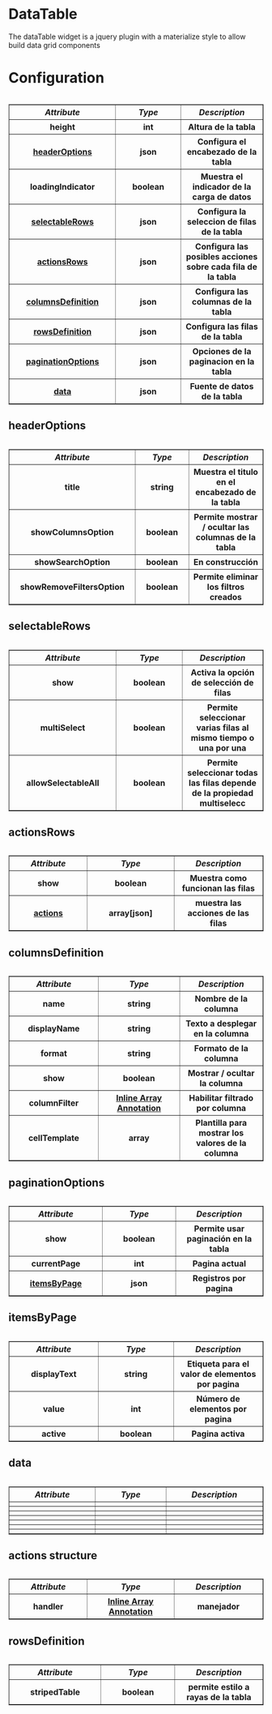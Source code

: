 


<h1>DataTable</h1>

The dataTable widget is a jquery plugin with a materialize style to allow build data grid components

<h1>Configuration</h1>




<table>
<table border="1" cellpadding="15" cellspacing="0" width="75%">
       
<th width="10%"scope="col"><i>Attribute</i></th>
 <th width="10%"scope="col"><i>Type</th></i>
 <th width="10%"scope="col"><i>Description</th></i>

 <tr>
    
 <th>height</th>
 <th>int</th>
 <th>Altura de la tabla</th>
            
 </tr>
 
<tr>
    
 <th><a href="#headerOptions">headerOptions</th></a>
 <th>json</th>
 <th>Configura el encabezado de la tabla</th>
            
 </tr>
 
 <tr>
    
 <th>loadingIndicator</th>
 <th>boolean</th>
 <th>Muestra el indicador de la carga de datos</th>
            
 </tr>
 
 <tr>
    
 <th><a href="#selectableRows">selectableRows</th></a>
 <th>json</th>
 <th>Configura la seleccion de filas de la tabla</th>
            
 </tr>
 
 <tr>
    
 <th><a href="#actionsRows">actionsRows</th><a/>
 <th>json</th>
 <th>Configura las posibles acciones sobre cada fila de la tabla</th>
            
 </tr>
 
 <tr>
    
 <th><a href="#columnsDefinition">columnsDefinition</th></a>
 <th>json</th>
 <th>Configura las columnas de la tabla</th>
            
 </tr>
 
 <tr>
    
 <th><a href="#rowsDefinition">rowsDefinition</th></a>
 <th>json</th>
 <th>Configura las filas de la tabla</th>
            
 </tr>
 
 <tr>
    
 <th><a href="#paginationOptions">paginationOptions</th>
 <th>json</th>
 <th>Opciones de la paginacion en la tabla</th>
            
 </tr>
 
 <tr>
    
 <th><a href="#data">data</th></a>
 <th>json</th>
 <th>Fuente de datos de la tabla</th>
            
 </tr>
</table>





           
  <h2 id="headerOptions">headerOptions</h2>
    <table>
   <table border="1" cellpadding="15" cellspacing="0" width="75%">
                 

<th width="10%"scope="col"><i>Attribute</i></th>
 <th width="10%"scope="col"><i>Type</th></i>
 <th width="10%"scope="col"><i>Description</th></i>
                   
<tr>
 <th>title </th>
 <th>string</th>
 <th>Muestra el titulo en el encabezado de la tabla</th>
            
 </tr>
            
 <tr>
 <th>showColumnsOption</th>
 <th>boolean</th>
 <th>Permite mostrar / ocultar las columnas de la tabla</th>
  </tr>
            
  <tr>
  <th> showSearchOption</td>
  <th>boolean</th>
  <th>En construcción </th>
  </tr>
  
  <tr>
  <th> showRemoveFiltersOption</th>
  <th>boolean</th>
  <th>Permite eliminar los filtros creados</th>
  </tr>
  
  
  </table>
  
<h2 id="selectableRows">selectableRows</h2>
<table>
<table border="1" cellpadding="15" cellspacing="0" width="75%">
       
<th width="10%"scope="col"><i>Attribute</i></th>
 <th width="10%"scope="col"><i>Type</th></i>
 <th width="10%"scope="col"><i>Description</th></i>

 <tr>
 <th>show</th>
 <th>boolean</th>
 <th>Activa la opción de selección de filas </th>
 </tr>
 
 <tr>
 <th>multiSelect</th>
 <th>boolean</th>
 <th>Permite seleccionar varias filas al mismo tiempo o una por una</th>
 </tr>
 
<tr>
 <th> allowSelectableAll</th>
 <th>boolean</th>
 <th>Permite seleccionar todas las filas depende de la propiedad multiselecc</th>
 </tr>
 </table>
            

 <h2 id="actionsRows">actionsRows</h2>  
 <table>
 <table border="1" cellpadding="15" cellspacing="0" width="75%">
               
<th width="10%"scope="col"><i>Attribute</i></th>
 <th width="10%"scope="col"><i>Type</th></i>
 <th width="10%"scope="col"><i>Description</th></i>
 </tr>

 
 <tr>
<th>show</th>
<th>boolean</th>
<th>Muestra como funcionan las filas</th>
</tr>
            
  <tr>
<th><a href="#actions structure">actions</th></a>
<th>array[json]</th>
<th>muestra las acciones de las filas</th>
</tr>
 </table> 


 <h2 id="columnsDefinition">columnsDefinition</h2>
 <table>

  <table border="1" cellpadding="15" cellspacing="0" width="75%">
                                                               
<th width="10%"scope="col"><i>Attribute</i></th>
 <th width="10%"scope="col"><i>Type</th></i>
 <th width="10%"scope="col"><i>Description</th></i>
 
 <tr>
 <th>name</th>
 <th>string</th>
 <th>Nombre de la columna</th>
 </tr>
   
 <tr>
<th>displayName</th>
 <th>string</th>
 <th>Texto a desplegar en la columna</th> 
</tr> 

<tr>
 <th>format</th>
 <th>string</th>
 <th>Formato de la columna</th>
 </tr> 
 
 <tr>
 <th>show</th>
 <th>boolean</th>
 <th>Mostrar / ocultar la columna</th>
 </tr>
 
 <tr>
 <th>columnFilter</th>
 <th><a href="https://docs.angularjs.org/guide/di">Inline Array Annotation</th></a>
 <th>Habilitar filtrado por columna</th>
 </tr> 
 
  <tr>
 <th>cellTemplate</th>
 <th>array</th>
 <th>Plantilla para mostrar los valores de la columna</th>
 </tr> 
 
  </table>
 
 
 <h2 id="paginationOptions">paginationOptions</h2>  
     <table>
         
 <table border="1" cellpadding="15" cellspacing="0" width="75%">
                    
<th width="10%"scope="col"><i>Attribute</i></th>
 <th width="10%"scope="col"><i>Type</th></i>
 <th width="10%"scope="col"><i>Description</th></i>
 
  <tr> 
 <th>show</th>
 <th>boolean</th>
 <th>Permite usar paginación en la tabla </th>   
 </tr>
 
<tr>  
<th>currentPage</th>
<th>int</th>
<th>Pagina actual</th>    
</tr>

<tr>  
<th><a href="#itemsByPage">itemsByPage</th>
<th>json</th>
<th>Registros por pagina</th>    
</tr>   
 </table>
 
 <h2 id="itemsByPage">itemsByPage</h2>
 <table>

  <table border="1" cellpadding="15" cellspacing="0" width="75%">
                                                               
<th width="10%"scope="col"><i>Attribute</i></th>
 <th width="10%"scope="col"><i>Type</th></i>
 <th width="10%"scope="col"><i>Description</th></i>


 <tr>
    <th>displayText</th>
    <th>string</th>
    <th>Etiqueta para el valor de elementos por pagina</th>
    </tr>

 <tr>
    <th>value</th>
    <th>int</th>
    <th>Número de elementos por pagina</th>
    </tr>
<tr>
    <th>active</th>
    <th>boolean</th>
    <th>Pagina activa</th>
    </tr>
</table>

 
<h2 id="data">data</h2>  
<table>
                                                  
<table border="1" cellpadding="15" cellspacing="0" width="75%">
<th width="10%"scope="col"><i>Attribute</i></th>
 <th width="10%"scope="col"><i>Type</th></i>
 <th width="10%"scope="col"><i>Description</th></i>
                                                                   
 <tr>
<th></th>
<th></th>
<th> </th>
</tr>

 <tr>
<th></th>
<th></th>
<th> </th>
</tr>        

 <tr>
<th></th>
<th></th>
<th> </th>
</tr>


 <tr>
<th></th>
<th></th>
<th> </th>
</tr>

 <tr>
<th></th>
<th></th>
<th> </th>
</tr>  
             
 <tr>
<th></th>
<th></th>
<th> </th>
</tr>

 <tr>
<th></th>
<th></th>
<th> </th>
</tr>
</table>

<h2 id="actions structure">actions structure</h2>
 <table>

  <table border="1" cellpadding="15" cellspacing="0" width="75%">
                                                               
<th width="10%"scope="col"><i>Attribute</i></th>
 <th width="10%"scope="col"><i>Type</th></i>
 <th width="10%"scope="col"><i>Description</th></i>

 <tr>
    <th>handler</th>
    <th><a href="https://docs.angularjs.org/guide/di">Inline Array Annotation</th></a>
    <th>manejador</th>
    </tr>
    </table>
    

<h2 id="rowsDefinition">rowsDefinition</h2>

<table>
<table border="1" cellpadding="15" cellspacing="0" width="75%">
       
<th width="10%"scope="col"><i>Attribute</i></th>
 <th width="10%"scope="col"><i>Type</th></i>
 <th width="10%"scope="col"><i>Description</th></i>

 <tr>
    
 <th>stripedTable</th>
 <th>boolean</th>
 <th>permite estilo a rayas de la tabla</th>
            
 </tr>























                     
        
        
               
                        
        
        
        











     



